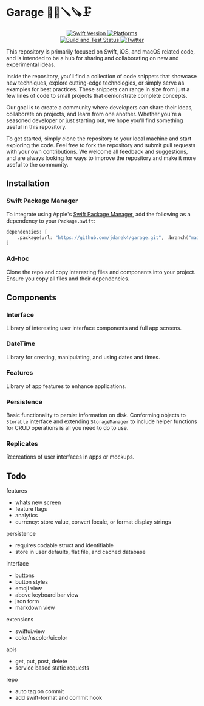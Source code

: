 # Garage 🔨🔧🪛🪚🗜

<p align="center">
   <a href="https://swiftpackageindex.com/jdanek4/garage">
    <img src="https://img.shields.io/endpoint?url=https%3A%2F%2Fswiftpackageindex.com%2Fapi%2Fpackages%2Fjdanek4%2Fgarage%2Fbadge%3Ftype%3Dswift-versions" alt="Swift Version">
   </a>
   <a href="https://swiftpackageindex.com/jdanek4/garage">
    <img src="https://img.shields.io/endpoint?url=https%3A%2F%2Fswiftpackageindex.com%2Fapi%2Fpackages%2Fjdanek4%2Fgarage%2Fbadge%3Ftype%3Dplatforms" alt="Platforms">
   </a>
   <br/>
   <a href="https://github.com/jdanek4/garage/actions/workflows/build_and_test.yml">
       <img src="https://github.com/jdanek4/garage/actions/workflows/build_and_test.yml/badge.svg" alt="Build and Test Status">
   </a>
   <a href="https://twitter.com/jonathandanek/">
      <img src="https://img.shields.io/badge/Twitter-@JonathanDanek-blue.svg?style=flat" alt="Twitter">
   </a>
</p>

This repository is primarily focused on Swift, iOS, and macOS related code, and is intended to be a hub for sharing and collaborating on new and experimental ideas.

Inside the repository, you'll find a collection of code snippets that showcase new techniques, explore cutting-edge technologies, or simply serve as examples for best practices. These snippets can range in size from just a few lines of code to small projects that demonstrate complete concepts.

Our goal is to create a community where developers can share their ideas, collaborate on projects, and learn from one another. Whether you're a seasoned developer or just starting out, we hope you'll find something useful in this repository.

To get started, simply clone the repository to your local machine and start exploring the code. Feel free to fork the repository and submit pull requests with your own contributions. We welcome all feedback and suggestions, and are always looking for ways to improve the repository and make it more useful to the community.

## Installation

### Swift Package Manager

To integrate using Apple's [Swift Package Manager](https://swift.org/package-manager/), add the following as a dependency to your `Package.swift`:

```swift
dependencies: [
    .package(url: "https://github.com/jdanek4/garage.git", .branch("main"))
]
```

### Ad-hoc

Clone the repo and copy interesting files and components into your project. Ensure you copy all files and their dependencies.

## Components

### Interface

Library of interesting user interface components and full app screens.

### DateTime

Library for creating, manipulating, and using dates and times.

### Features

Library of app features to enhance applications.

### Persistence

Basic functionality to persist information on disk. Conforming objects to `Storable` interface and extending `StorageManager` to include helper functions for CRUD operations is all you need to do to use.

### Replicates

Recreations of user interfaces in apps or mockups.

## Todo

features
- whats new screen
- feature flags
- analytics
- currency: store value, convert locale, or format display strings

persistence
- requires codable struct and identifiable
- store in user defaults, flat file, and cached database

interface
- buttons
- button styles
- emoji view
- above keyboard bar view
- json form
- markdown view

extensions
- swiftui.view
- color/nscolor/uicolor

apis
- get, put, post, delete
- service based static requests

repo
- auto tag on commit
- add swift-format and commit hook
